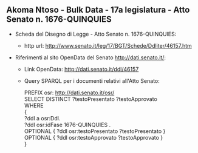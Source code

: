 ## Akoma Ntoso - Bulk Data - 17a legislatura - Atto Senato n. 1676-QUINQUIES ##

* Scheda del Disegno di Legge - Atto Senato n. 1676-QUINQUIES:
	* http url: http://www.senato.it/leg/17/BGT/Schede/Ddliter/46157.htm

* Riferimenti al sito OpenData del Senato http://dati.senato.it/:
	* Link OpenData: http://dati.senato.it/ddl/46157
	* Query SPARQL per i documenti relativi all'Atto Senato:

        PREFIX osr: <http://dati.senato.it/osr/>  
		SELECT DISTINCT ?testoPresentato ?testoApprovato  
		WHERE  
		{  
		    ?ddl a osr:Ddl.  
		    ?ddl osr:idFase 1676-QUINQUIES .  
		    OPTIONAL { ?ddl osr:testoPresentato ?testoPresentato }  
		    OPTIONAL { ?ddl osr:testoApprovato ?testoApprovato }  
		}
		